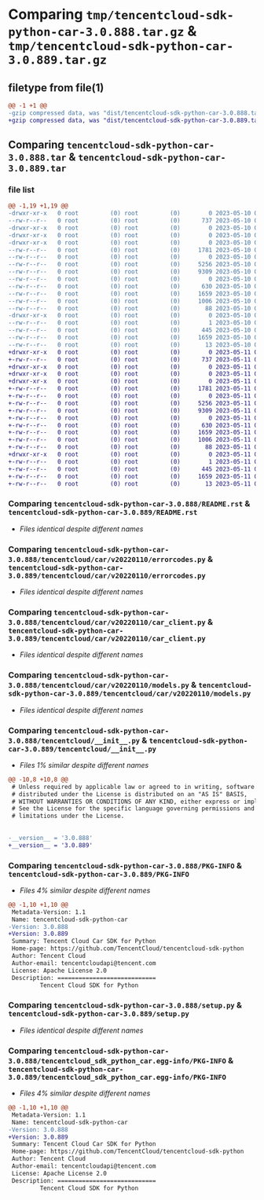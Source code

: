 # Comparing `tmp/tencentcloud-sdk-python-car-3.0.888.tar.gz` & `tmp/tencentcloud-sdk-python-car-3.0.889.tar.gz`

## filetype from file(1)

```diff
@@ -1 +1 @@
-gzip compressed data, was "dist/tencentcloud-sdk-python-car-3.0.888.tar", last modified: Wed May 10 01:51:39 2023, max compression
+gzip compressed data, was "dist/tencentcloud-sdk-python-car-3.0.889.tar", last modified: Thu May 11 02:23:52 2023, max compression
```

## Comparing `tencentcloud-sdk-python-car-3.0.888.tar` & `tencentcloud-sdk-python-car-3.0.889.tar`

### file list

```diff
@@ -1,19 +1,19 @@
-drwxr-xr-x   0 root         (0) root         (0)        0 2023-05-10 01:51:39.000000 tencentcloud-sdk-python-car-3.0.888/
--rw-r--r--   0 root         (0) root         (0)      737 2023-05-10 01:51:39.000000 tencentcloud-sdk-python-car-3.0.888/README.rst
-drwxr-xr-x   0 root         (0) root         (0)        0 2023-05-10 01:51:39.000000 tencentcloud-sdk-python-car-3.0.888/tencentcloud/
-drwxr-xr-x   0 root         (0) root         (0)        0 2023-05-10 01:51:39.000000 tencentcloud-sdk-python-car-3.0.888/tencentcloud/car/
-drwxr-xr-x   0 root         (0) root         (0)        0 2023-05-10 01:51:39.000000 tencentcloud-sdk-python-car-3.0.888/tencentcloud/car/v20220110/
--rw-r--r--   0 root         (0) root         (0)     1781 2023-05-10 01:51:39.000000 tencentcloud-sdk-python-car-3.0.888/tencentcloud/car/v20220110/errorcodes.py
--rw-r--r--   0 root         (0) root         (0)        0 2023-05-10 01:51:39.000000 tencentcloud-sdk-python-car-3.0.888/tencentcloud/car/v20220110/__init__.py
--rw-r--r--   0 root         (0) root         (0)     5256 2023-05-10 01:51:39.000000 tencentcloud-sdk-python-car-3.0.888/tencentcloud/car/v20220110/car_client.py
--rw-r--r--   0 root         (0) root         (0)     9309 2023-05-10 01:51:39.000000 tencentcloud-sdk-python-car-3.0.888/tencentcloud/car/v20220110/models.py
--rw-r--r--   0 root         (0) root         (0)        0 2023-05-10 01:51:39.000000 tencentcloud-sdk-python-car-3.0.888/tencentcloud/car/__init__.py
--rw-r--r--   0 root         (0) root         (0)      630 2023-05-10 01:51:39.000000 tencentcloud-sdk-python-car-3.0.888/tencentcloud/__init__.py
--rw-r--r--   0 root         (0) root         (0)     1659 2023-05-10 01:51:39.000000 tencentcloud-sdk-python-car-3.0.888/PKG-INFO
--rw-r--r--   0 root         (0) root         (0)     1006 2023-05-10 01:51:39.000000 tencentcloud-sdk-python-car-3.0.888/setup.py
--rw-r--r--   0 root         (0) root         (0)       88 2023-05-10 01:51:39.000000 tencentcloud-sdk-python-car-3.0.888/setup.cfg
-drwxr-xr-x   0 root         (0) root         (0)        0 2023-05-10 01:51:39.000000 tencentcloud-sdk-python-car-3.0.888/tencentcloud_sdk_python_car.egg-info/
--rw-r--r--   0 root         (0) root         (0)        1 2023-05-10 01:51:39.000000 tencentcloud-sdk-python-car-3.0.888/tencentcloud_sdk_python_car.egg-info/dependency_links.txt
--rw-r--r--   0 root         (0) root         (0)      445 2023-05-10 01:51:39.000000 tencentcloud-sdk-python-car-3.0.888/tencentcloud_sdk_python_car.egg-info/SOURCES.txt
--rw-r--r--   0 root         (0) root         (0)     1659 2023-05-10 01:51:39.000000 tencentcloud-sdk-python-car-3.0.888/tencentcloud_sdk_python_car.egg-info/PKG-INFO
--rw-r--r--   0 root         (0) root         (0)       13 2023-05-10 01:51:39.000000 tencentcloud-sdk-python-car-3.0.888/tencentcloud_sdk_python_car.egg-info/top_level.txt
+drwxr-xr-x   0 root         (0) root         (0)        0 2023-05-11 02:23:52.000000 tencentcloud-sdk-python-car-3.0.889/
+-rw-r--r--   0 root         (0) root         (0)      737 2023-05-11 02:23:51.000000 tencentcloud-sdk-python-car-3.0.889/README.rst
+drwxr-xr-x   0 root         (0) root         (0)        0 2023-05-11 02:23:52.000000 tencentcloud-sdk-python-car-3.0.889/tencentcloud/
+drwxr-xr-x   0 root         (0) root         (0)        0 2023-05-11 02:23:52.000000 tencentcloud-sdk-python-car-3.0.889/tencentcloud/car/
+drwxr-xr-x   0 root         (0) root         (0)        0 2023-05-11 02:23:52.000000 tencentcloud-sdk-python-car-3.0.889/tencentcloud/car/v20220110/
+-rw-r--r--   0 root         (0) root         (0)     1781 2023-05-11 02:23:51.000000 tencentcloud-sdk-python-car-3.0.889/tencentcloud/car/v20220110/errorcodes.py
+-rw-r--r--   0 root         (0) root         (0)        0 2023-05-11 02:23:51.000000 tencentcloud-sdk-python-car-3.0.889/tencentcloud/car/v20220110/__init__.py
+-rw-r--r--   0 root         (0) root         (0)     5256 2023-05-11 02:23:51.000000 tencentcloud-sdk-python-car-3.0.889/tencentcloud/car/v20220110/car_client.py
+-rw-r--r--   0 root         (0) root         (0)     9309 2023-05-11 02:23:51.000000 tencentcloud-sdk-python-car-3.0.889/tencentcloud/car/v20220110/models.py
+-rw-r--r--   0 root         (0) root         (0)        0 2023-05-11 02:23:51.000000 tencentcloud-sdk-python-car-3.0.889/tencentcloud/car/__init__.py
+-rw-r--r--   0 root         (0) root         (0)      630 2023-05-11 02:23:51.000000 tencentcloud-sdk-python-car-3.0.889/tencentcloud/__init__.py
+-rw-r--r--   0 root         (0) root         (0)     1659 2023-05-11 02:23:52.000000 tencentcloud-sdk-python-car-3.0.889/PKG-INFO
+-rw-r--r--   0 root         (0) root         (0)     1006 2023-05-11 02:23:51.000000 tencentcloud-sdk-python-car-3.0.889/setup.py
+-rw-r--r--   0 root         (0) root         (0)       88 2023-05-11 02:23:52.000000 tencentcloud-sdk-python-car-3.0.889/setup.cfg
+drwxr-xr-x   0 root         (0) root         (0)        0 2023-05-11 02:23:52.000000 tencentcloud-sdk-python-car-3.0.889/tencentcloud_sdk_python_car.egg-info/
+-rw-r--r--   0 root         (0) root         (0)        1 2023-05-11 02:23:52.000000 tencentcloud-sdk-python-car-3.0.889/tencentcloud_sdk_python_car.egg-info/dependency_links.txt
+-rw-r--r--   0 root         (0) root         (0)      445 2023-05-11 02:23:52.000000 tencentcloud-sdk-python-car-3.0.889/tencentcloud_sdk_python_car.egg-info/SOURCES.txt
+-rw-r--r--   0 root         (0) root         (0)     1659 2023-05-11 02:23:52.000000 tencentcloud-sdk-python-car-3.0.889/tencentcloud_sdk_python_car.egg-info/PKG-INFO
+-rw-r--r--   0 root         (0) root         (0)       13 2023-05-11 02:23:52.000000 tencentcloud-sdk-python-car-3.0.889/tencentcloud_sdk_python_car.egg-info/top_level.txt
```

### Comparing `tencentcloud-sdk-python-car-3.0.888/README.rst` & `tencentcloud-sdk-python-car-3.0.889/README.rst`

 * *Files identical despite different names*

### Comparing `tencentcloud-sdk-python-car-3.0.888/tencentcloud/car/v20220110/errorcodes.py` & `tencentcloud-sdk-python-car-3.0.889/tencentcloud/car/v20220110/errorcodes.py`

 * *Files identical despite different names*

### Comparing `tencentcloud-sdk-python-car-3.0.888/tencentcloud/car/v20220110/car_client.py` & `tencentcloud-sdk-python-car-3.0.889/tencentcloud/car/v20220110/car_client.py`

 * *Files identical despite different names*

### Comparing `tencentcloud-sdk-python-car-3.0.888/tencentcloud/car/v20220110/models.py` & `tencentcloud-sdk-python-car-3.0.889/tencentcloud/car/v20220110/models.py`

 * *Files identical despite different names*

### Comparing `tencentcloud-sdk-python-car-3.0.888/tencentcloud/__init__.py` & `tencentcloud-sdk-python-car-3.0.889/tencentcloud/__init__.py`

 * *Files 1% similar despite different names*

```diff
@@ -10,8 +10,8 @@
 # Unless required by applicable law or agreed to in writing, software
 # distributed under the License is distributed on an "AS IS" BASIS,
 # WITHOUT WARRANTIES OR CONDITIONS OF ANY KIND, either express or implied.
 # See the License for the specific language governing permissions and
 # limitations under the License.
 
 
-__version__ = '3.0.888'
+__version__ = '3.0.889'
```

### Comparing `tencentcloud-sdk-python-car-3.0.888/PKG-INFO` & `tencentcloud-sdk-python-car-3.0.889/PKG-INFO`

 * *Files 4% similar despite different names*

```diff
@@ -1,10 +1,10 @@
 Metadata-Version: 1.1
 Name: tencentcloud-sdk-python-car
-Version: 3.0.888
+Version: 3.0.889
 Summary: Tencent Cloud Car SDK for Python
 Home-page: https://github.com/TencentCloud/tencentcloud-sdk-python
 Author: Tencent Cloud
 Author-email: tencentcloudapi@tencent.com
 License: Apache License 2.0
 Description: ============================
         Tencent Cloud SDK for Python
```

### Comparing `tencentcloud-sdk-python-car-3.0.888/setup.py` & `tencentcloud-sdk-python-car-3.0.889/setup.py`

 * *Files identical despite different names*

### Comparing `tencentcloud-sdk-python-car-3.0.888/tencentcloud_sdk_python_car.egg-info/PKG-INFO` & `tencentcloud-sdk-python-car-3.0.889/tencentcloud_sdk_python_car.egg-info/PKG-INFO`

 * *Files 4% similar despite different names*

```diff
@@ -1,10 +1,10 @@
 Metadata-Version: 1.1
 Name: tencentcloud-sdk-python-car
-Version: 3.0.888
+Version: 3.0.889
 Summary: Tencent Cloud Car SDK for Python
 Home-page: https://github.com/TencentCloud/tencentcloud-sdk-python
 Author: Tencent Cloud
 Author-email: tencentcloudapi@tencent.com
 License: Apache License 2.0
 Description: ============================
         Tencent Cloud SDK for Python
```


